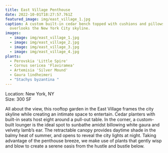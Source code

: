 ```yaml
---
title: East Village Penthouse
date: 2022-10-01T18:27:57.761Z
featured_image: img/east_village_1.jpg
caption: A custom built-in cedar bench topped with cushions and pillows sits
  overlooks the New York City skyline.
images:
  - image: img/east_village_1.jpg
  - image: img/east_village_2.jpg
  - image: img/east_village_3.jpg
  - image: img/east_village_4.jpg
plants:
  - Perovskia 'Little Spire'
  - Cornus sericea 'Flaviramea'
  - Artemisia 'Silver Mound'
  - Gaura lindheimeri
  - "Stachys byzantina "
---
```

L﻿ocation: New York, NY\
S﻿ize: 300 SF



All about the view, this rooftop garden in the East Village frames the city skyline while creating an intimate space to entertain. Cedar planters with built-in seats host eight around a pull-out table. In the corner, a custom-built lounger is the ideal spot to sunbathe amidst billowing white gaura and velvety lamb’s ear. The retractable canopy provides daytime shade in the balmy heat of summer, and opens to reveal the city lights at night. Taking advantage of the penthouse breeze, we make use of plants that gently wisp and blow to create a serene oasis from the hustle and bustle below.